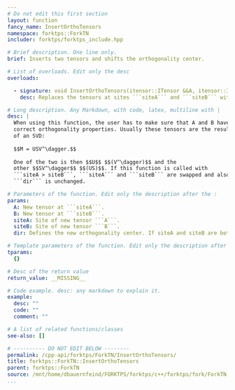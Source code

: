 ```yaml
---
# Do not edit this first section
layout: function
fancy_name: InsertOrthoTensors
namespace: forktps::ForkTN
includer: forktps/forktps_include.hpp

# Brief description. One line only.
brief: Inserts two tensors and shifts the orthogonality center.

# List of overloads. Edit only the desc
overloads:

  - signature: void InsertOrthoTensors(itensor::ITensor &&A, itensor::ITensor &&B, int siteA, int siteB, enum forktps::OrthoState dir)
    desc: Replaces the tensors at sites ```siteA``` and ```siteB``` with ```A``` and ```B``` respectively and moves the orthogonality center according to *dir*.

# Long description. Any Markdown, with code, latex, multiline with |
desc: |
  When using this function, the user has to make sure that A and B have the 
  correct orthogonality properties. Usually these tensors are the result
  of an SVD:
  
  $$M = USV^\dagger.$$
  
  One of the two is then $$U$$ $$(V^\dagger)$$ and the 
  other $$SV^\dagger$$ $$(US)$$. If this function is called with 
  ```siteA > siteB```, ```siteA``` and ```siteB``` are swapped and also ```A``` is swapped with ```B```, while 
  ```dir``` is unchanged.

# Parameters of the function. Edit only the description after the :
params:
  A: New tensor at ```siteA```.
  B: New tensor at ```siteB```.
  siteA: Site of new tensor ```A```.
  siteB: Site of new tensor ```B```.
  dir: Defines the new orthogonality center. If siteA and siteB are both impurity sites, ```dir = Downwards (Upwards)``` means ```siteB``` (```siteA```) is the new orthgonality center. Otherwise, ```dir = Rightwards (Leftwards)``` means ```siteB``` (```siteA```) is the new orthgonality center.

# Template parameters of the function. Edit only the description after the :
tparams:
  {}

# Desc of the return value
return_value: __MISSING__

# Code example. desc: any markdown to explain it.
example:
  desc: ""
  code: ""
  comment: ""

# A list of related functions/classes
see-also: []

# ---------- DO NOT EDIT BELOW --------
permalink: /cpp-api/forktps/ForkTN/InsertOrthoTensors/
title: forktps::ForkTN::InsertOrthoTensors
parent: forktps::ForkTN
source: /mnt/home/dbauernfeind/FORKTPS/forktps/c++/forktps/fork/ForkTN.hpp
...
```


